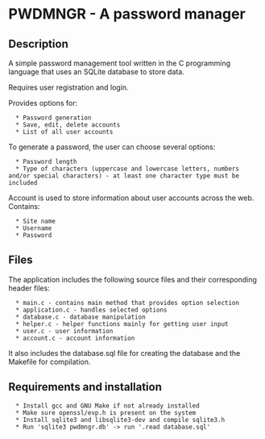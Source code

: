# PWDMNGR - A password manager

## Description

A simple password management tool written in the C programming language that uses an SQLite database to store data.

Requires user registration and login.

Provides options for:

      * Password generation
      * Save, edit, delete accounts
      * List of all user accounts

To generate a password, the user can choose several options:

      * Password length
      * Type of characters (uppercase and lowercase letters, numbers and/or special characters) - at least one character type must be included

Account is used to store information about user accounts across the web. Contains:

      * Site name
      * Username
      * Password

## Files

The application includes the following source files and their corresponding header files:

      * main.c - contains main method that provides option selection
      * application.c - handles selected options
      * database.c - database manipulation
      * helper.c - helper functions mainly for getting user input
      * user.c - user information
      * account.c - account information

It also includes the database.sql file for creating the database and the Makefile for compilation.

## Requirements and installation

      * Install gcc and GNU Make if not already installed
      * Make sure openssl/evp.h is present on the system
      * Install sqlite3 and libsqlite3-dev and compile sqlite3.h
      * Run 'sqlite3 pwdmngr.db' -> run '.read database.sql'
